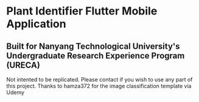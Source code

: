 # Plant Identifier Flutter Mobile Application 

## Built for Nanyang Technological University's Undergraduate Research Experience Program (URECA)

Not intented to be replicated. Please contact if you wish to use any part of this project.
Thanks to hamza372 for the image classification template via Udemy

